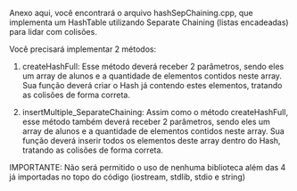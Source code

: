 Anexo aqui, você encontrará o arquivo hashSepChaining.cpp, que implementa um HashTable utilizando Separate Chaining (listas encadeadas) para lidar com colisões.

Você precisará implementar 2 métodos:
1) createHashFull: Esse método deverá receber 2 parâmetros, sendo eles um array de alunos e a quantidade de elementos contidos neste array. Sua função deverá criar o Hash já contendo estes elementos, tratando as colisões de forma correta.

2) insertMultiple_SeparateChaining: Assim como o método createHashFull, esse método também deverá receber 2 parâmetros, sendo eles um array de alunos e a quantidade de elementos contidos neste array. Sua função deverá inserir todos os elementos deste array dentro do Hash, tratando as colisões de forma correta.

IMPORTANTE: Não será permitido o uso de nenhuma biblioteca além das 4 já importadas no topo do código (iostream, stdlib, stdio e string)